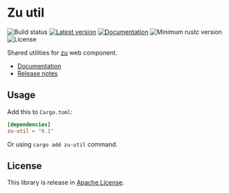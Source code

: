 
# Zu util

![Build status](https://github.com/RustVis/zu/actions/workflows/rust.yml/badge.svg)
[![Latest version](https://img.shields.io/crates/v/zu-util.svg)](https://crates.io/crates/zu-util)
[![Documentation](https://docs.rs/zu-util/badge.svg)](https://docs.rs/zu-util)
![Minimum rustc version](https://img.shields.io/badge/rustc-1.56+-yellow.svg)
![License](https://img.shields.io/crates/l/zu-util.svg)

Shared utilities for [zu](https://github.com/RustVis/zu) web component.

- [Documentation](https://docs.rs/zu-util)
- [Release notes](https://github.com/RustVis/zu-util/releases)

## Usage
Add this to `Cargo.toml`:
```toml
[dependencies]
zu-util = "0.1"
```

Or using `cargo add zu-util` command.

## License
This library is release in [Apache License](LICENSE).
